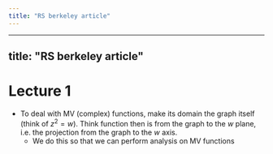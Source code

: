 ```yaml
---
title: "RS berkeley article"
---
```


---
title: "RS berkeley article"
---

# Lecture 1
- To deal with MV (complex) functions, make its domain the graph itself (think of $z^2=w$). Think function then is from the graph to the $w$ plane, i.e. the projection from the graph to the $w$ axis.
	- We do this so that we can perform analysis on MV functions
